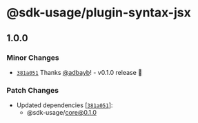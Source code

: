 # @sdk-usage/plugin-syntax-jsx

## 1.0.0

### Minor Changes

- [`381a051`](https://github.com/adbayb/sdk-usage/commit/381a051dc38f4af080f4c9e4fa154ff2f6e02c2a) Thanks [@adbayb](https://github.com/adbayb)! - v0.1.0 release 🚀

### Patch Changes

- Updated dependencies [[`381a051`](https://github.com/adbayb/sdk-usage/commit/381a051dc38f4af080f4c9e4fa154ff2f6e02c2a)]:
    - @sdk-usage/core@0.1.0

